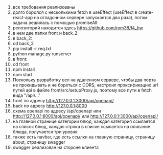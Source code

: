 1. все требования реализованы
2. долго боролся с несколькими fetch в useEffect (useEffect в create-react-app на отладочном 
   сервере запускается два раза), потом задача решилась с помощью promiseAll
3. репозиторий находится здесь https://github.com/rom38/f4_hw
4. в нем две папки front  и back_2
5. в back_2:
  1. cd back_2 
  2. pip install -r req.txt
  3. python manage.py runserver
6. в front:
  1. cd front
  2. npm install
  3. npm start
7. Поскольку разработку вел на удаленном сервере, чтобы два порта не прокидывать
   и не бороться с CORS, настроил проксификацию url путей api в файле front/src/setupProxy.js,
   поэтому все пути в fetch вида "/api/..."
8. front по адресу http://127.0.0.1:3000/api/openapi/
9. back по адресу http://127.0.0.1:8000
10. схема openapi по адресу /api/openapi или http://127.0.0.1:8000/api/openapi/ или http://127.0.0.1:3000/api/openapi/
11. на главной странице категории блюд, каждая категория 
    ссылается на список блюд, каждая строка в списке ссылается на описание блюда,
    получается три уровня
12. также есть navbar, где есть ссылки на главную страницу, страницу about, страницу swagger
13. swagger реализован на стороне клиента 


